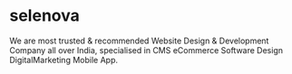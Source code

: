 # selenova
We are most trusted &amp; recommended Website Design &amp; Development Company all over India, specialised in CMS eCommerce Software Design DigitalMarketing Mobile App.
